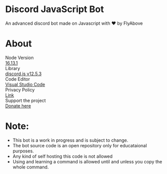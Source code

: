 # Discord JavaScript Bot 
An advanced discord bot made on Javascript with ❤ by FlyAbove

# About
Node Version  
[16.13.1](https://nodejs.org/en/)  
Library  
[discord.js v12.5.3](https://discord.js.org/#/)  
Code Editor  
[Visual Studio Code](https://code.visualstudio.com/download)  
Privacy Policy  
[Link](https://github.com/FlyAbove/privacy)  
Support the project  
[Donate here](https://www.patreon.com/lonelydev0304?fan_landing=true)  

# Note:
* This bot is a work in progress and is subject to change.
* The bot source code is an open repository only for educataional purposes.
* Any kind of self hosting this code is not allowed
* Using and learning a command is allowed until and unless you copy the whole command.
